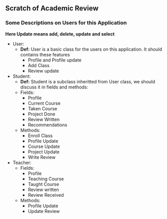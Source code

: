 ## Scratch of Academic Review

### Some Descriptions on Users for this Application

**Here Update means add, delete, update and select**

* User:
	* **Def:** User is a basic class for the users on this application. It should contains these features
		* Profile and Profile update
		* Add Class
		* Review update
* Student:
	* **Def:** Student is a subclass inheritted from User class, we should discuss it in fields and methods:
	* Fields:
		* Profile
		* Current Course
		* Taken Course
		* Project Done
		* Review Written
		* Recommendations
	* Methods:
		* Enroll Class
		* Profile Update
		* Course Update
		* Project Update
		* Write Review
* Teacher:
	* Fields:
		* Profile
		* Teaching Course
		* Taught Course
		* Review written
		* Review Received
	* Methods:
		* Profile Update
		* Update Review